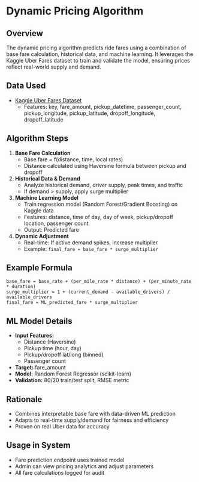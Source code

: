 # Dynamic Pricing Algorithm

## Overview
The dynamic pricing algorithm predicts ride fares using a combination of base fare calculation, historical data, and machine learning. It leverages the Kaggle Uber Fares dataset to train and validate the model, ensuring prices reflect real-world supply and demand.

## Data Used
- [Kaggle Uber Fares Dataset](https://www.kaggle.com/datasets/yasserh/uber-fares-dataset)
  - Features: key, fare_amount, pickup_datetime, passenger_count, pickup_longitude, pickup_latitude, dropoff_longitude, dropoff_latitude

## Algorithm Steps
1. **Base Fare Calculation**
   - Base fare = f(distance, time, local rates)
   - Distance calculated using Haversine formula between pickup and dropoff
2. **Historical Data & Demand**
   - Analyze historical demand, driver supply, peak times, and traffic
   - If demand > supply, apply surge multiplier
3. **Machine Learning Model**
   - Train regression model (Random Forest/Gradient Boosting) on Kaggle data
   - Features: distance, time of day, day of week, pickup/dropoff location, passenger count
   - Output: Predicted fare
4. **Dynamic Adjustment**
   - Real-time: If active demand spikes, increase multiplier
   - Example: `final_fare = base_fare * surge_multiplier`

## Example Formula
```
base_fare = base_rate + (per_mile_rate * distance) + (per_minute_rate * duration)
surge_multiplier = 1 + (current_demand - available_drivers) / available_drivers
final_fare = ML_predicted_fare * surge_multiplier
```

## ML Model Details
- **Input Features:**
  - Distance (Haversine)
  - Pickup time (hour, day)
  - Pickup/dropoff lat/long (binned)
  - Passenger count
- **Target:** fare_amount
- **Model:** Random Forest Regressor (scikit-learn)
- **Validation:** 80/20 train/test split, RMSE metric

## Rationale
- Combines interpretable base fare with data-driven ML prediction
- Adapts to real-time supply/demand for fairness and efficiency
- Proven on real Uber data for accuracy

## Usage in System
- Fare prediction endpoint uses trained model
- Admin can view pricing analytics and adjust parameters
- All fare calculations logged for audit
